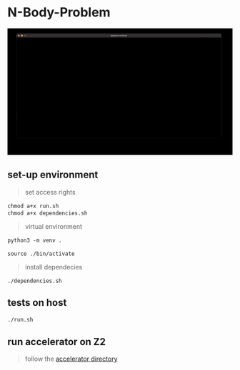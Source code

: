 # N-Body-Problem

![Alt Text](./nbp.gif)

## set-up environment

> set access rights

```
chmod a+x run.sh
chmod a+x dependencies.sh
```

> virtual environment

```
python3 -m venv .
```

```
source ./bin/activate
```

> install dependecies 

```
./dependencies.sh
```

## tests on host

```
./run.sh
```

## run accelerator on Z2

> follow the [accelerator directory](./Accelerator/)